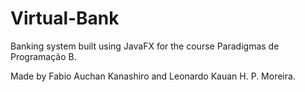 # Virtual-Bank
Banking system built using JavaFX for the course Paradigmas de Programação B. 

Made by Fabio Auchan Kanashiro and Leonardo Kauan H. P. Moreira.
